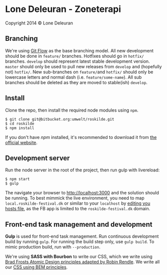 # Lone Deleuran - Zoneterapi


Copyright 2014 &copy; Lone Deleuran


## Branching

We're using [Git Flow](http://nvie.com/posts/a-successful-git-branching-model/) as the base branching model. All new development should be done in `feature/` branches. Hotfixes should go in `hotfix/` branches. `develop` should represent latest stable development version. `master` should only be used to pull new releases from `develop` and (hopefully not) `hotfix/`. New sub-branches on `feature/`and `hotfix/` should only be lowercase letters and normal dash (i.e. `feature/some-name`). All sub branches should be deleted as they are moved to stable(ish) `develop`. 



## Install

Clone the repo, then install the required node modules using `npm`.

	$ git clone git@bitbucket.org:umwelt/roskilde.git
	$ cd roskilde
	$ npm install

If you don't have _npm_ installed, it's recommended to download it from [the official website](http://nodejs.org/).



## Development server

Run the node server in the root of the project, then run gulp with livereload: 

	$ npm start
	$ gulp

The navigate your browser to [http://localhost:3000](http://localhost:3000) and the solution should be running. To  best mimmick the live environment, you need to map `local.roskilde-festival.dk` or similar to your `localhost` by [editing you hosts file](http://www.howtogeek.com/howto/27350/beginner-geek-how-to-edit-your-hosts-file/), as the FB app is limited to the `roskilde-festival.dk` domain.



## Front-end task management and development

__Gulp__ is used for front-end task management. Run continuous development build by running `gulp`. For running the build step only, use `gulp build`. To mimic production build, run with `--production`. 

We're using __SASS with Bourbon__ to write our CSS, which we write using [Brad Frosts Atomic Design principles adapted by Robin Rendle](http://robinrendle.com/essays/the-other-interface). We write all our [CSS using BEM principles](http://csswizardry.com/2013/01/mindbemding-getting-your-head-round-bem-syntax/).
